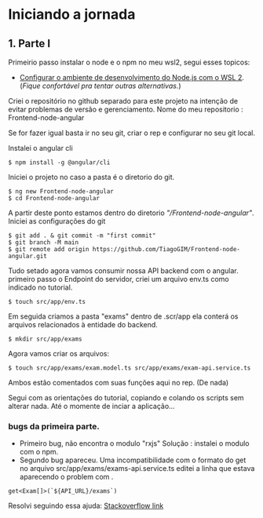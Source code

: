 # Iniciando a jornada
## 1. Parte I
Primeirio passo instalar o node e o npm no meu wsl2, segui esses topicos:
 - [Configurar o ambiente de desenvolvimento do Node.js com o WSL 2](https://docs.microsoft.com/pt-br/windows/nodejs/setup-on-wsl2).
(_Fique confortável pra tentar outras alternativas._)

Criei o repositório no github separado para este projeto na intenção de evitar problemas de versão e gerenciamento.
Nome do meu repositorio : Frontend-node-angular

Se for fazer igual basta ir no seu git, criar o rep e configurar no seu git local.

Instalei o angular cli

```
$ npm install -g @angular/cli
```

Iniciei o projeto no caso a pasta é o diretorio do git.

```
$ ng new Frontend-node-angular
$ cd Frontend-node-angular
```

A partir deste ponto estamos dentro do diretorio *"/Frontend-node-angular"*.
Iniciei as configurações do git 
```$ git init
$ git add . & git commit -m "first commit"
$ git branch -M main
$ git remote add origin https://github.com/TiagoGIM/Frontend-node-angular.git 
```

Tudo setado agora vamos consumir nossa API backend com o angular.
primeiro passo o Endpoint do servidor, criei um arquivo env.ts como indicado no tutorial.
```
$ touch src/app/env.ts
```
Em seguida criamos a pasta "exams" dentro de .scr/app ela conterá os arquivos relacionados à entidade do backend.
```
$ mkdir src/app/exams
```
Agora vamos criar os arquivos:
```
$ touch src/app/exams/exam.model.ts src/app/exams/exam-api.service.ts
```
Ambos estão comentados com suas funções aqui no rep. (De nada) 

Segui com as orientações do tutorial, copiando e colando os scripts sem alterar nada.
Até o momente de inciar a aplicação...
### bugs da primeira parte.
- Primeiro bug, não encontra o modulo "rxjs"
 Solução : instalei o modulo com o npm.
- Segundo bug apareceu. Uma incompatibilidade com o formato do get no arquivo src/app/exams/exams-api.service.ts
editei a linha que estava aparecendo o problem com .
```
get<Exam[]>(`${API_URL}/exams`)
```
Resolvi seguindo essa ajuda: [Stackoverflow link](https://stackoverflow.com/questions/54475893/typescript-type-x-is-missing-the-following-properties-from-type-y-length-pop)
